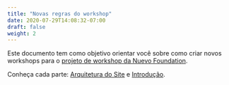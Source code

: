 ```yaml
---
title: "Novas regras do workshop"
date: 2020-07-29T14:08:32-07:00
draft: false
weight: 2
---
```


Este documento tem como objetivo orientar você sobre como criar novos workshops para o [projeto de workshop da Nuevo Foundation](https://github.com/nuevoFoundation/workshops).

Conheça cada parte: [Arquitetura do Site](../site-architecture/) e [Introdução](../getting-started/).

